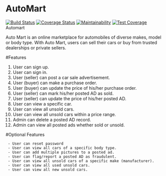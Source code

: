 

# AutoMart

[![Build Status](https://travis-ci.org/voke1/Automart.svg?branch=develop)](https://travis-ci.org/voke1/Automart)   [![Coverage Status](https://coveralls.io/repos/github/voke1/Automart/badge.svg?branch=develop)](https://coveralls.io/github/voke1/Automart?branch=develop)     [![Maintainability](https://api.codeclimate.com/v1/badges/a99a88d28ad37a79dbf6/maintainability)](https://codeclimate.com/github/codeclimate/codeclimate/maintainability)   [![Test Coverage](https://api.codeclimate.com/v1/badges/a99a88d28ad37a79dbf6/test_coverage)](https://codeclimate.com/github/codeclimate/codeclimate/test_coverage)
Automart

Auto Mart is an online marketplace for automobiles of diverse makes, model or body type. With
Auto Mart, users can sell their cars or buy from trusted dealerships or private sellers.


 #Features

1. User can sign up.
2. User can sign in.
3. User (seller) can post a car sale advertisement.
4. User (buyer) can make a purchase order.
5. User (buyer) can update the price of his/her purchase order.
6. User (seller) can mark his/her posted AD as sold.
7. User (seller) can update the price of his/her posted AD.
8. User can view a specific car.
9. User can view all unsold cars.
10. User can view all unsold cars within a price range.
11. Admin can delete a posted AD record.
12. Admin can view all posted ads whether sold or unsold.


#Optional Features

     - User can reset password
     - User can view all cars of a specific body type.
     - User can add multiple pictures to a posted ad.
     - User can flag/report a posted AD as fraudulent.
     - User can view all unsold cars of a specific make (manufacturer).
     - User can view all used unsold cars.
     - User can view all new unsold cars.